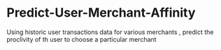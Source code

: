 # Predict-User-Merchant-Affinity
Using historic user transactions data for various merchants , predict the proclivity of th user to choose a particular merchant
